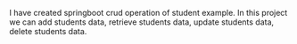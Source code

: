 I have created springboot crud operation of student example.
In this project we can add students data, retrieve students data, update students data, delete students data.

